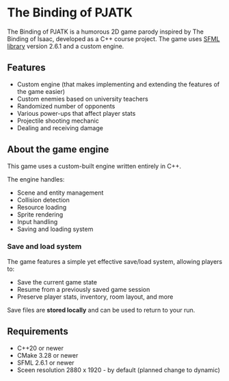# The Binding of PJATK

The Binding of PJATK is a humorous 2D game parody inspired by The Binding of Isaac, developed as a C++ course project. The game uses [SFML library](https://github.com/SFML/SFML) version 2.6.1 and a custom engine.

## Features

- Custom engine (that makes implementing and extending the features of the game easier)
- Custom enemies based on university teachers
- Randomized number of opponents
- Various power-ups that affect player stats
- Projectile shooting mechanic
- Dealing and receiving damage

## About the game engine

This game uses a custom-built engine written entirely in C++.

The engine handles:

- Scene and entity management
- Collision detection
- Resource loading
- Sprite rendering
- Input handling
- Saving and loading system

### Save and load system

The game features a simple yet effective save/load system, allowing players to:

- Save the current game state
- Resume from a previously saved game session
- Preserve player stats, inventory, room layout, and more

Save files are **stored locally** and can be used to return to your run.

## Requirements

- C++20 or newer
- CMake 3.28 or newer
- SFML 2.6.1 or newer
- Sceen resolution 2880 x 1920 - by default (planned change to dynamic)
